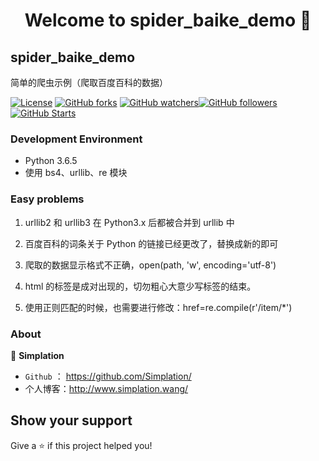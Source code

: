 <h1 align="center">Welcome to spider_baike_demo 👋</h1>

## spider_baike_demo

简单的爬虫示例（爬取百度百科的数据）

[![License](https://img.shields.io/badge/license-Apache%202.0-blue.svg)](https://github.com/balsikandar/Android-Studio-Plugins/blob/master/LICENSE) [![GitHub forks](https://img.shields.io/github/forks/Simplation/spider_baike_demo.svg?style=social&label=Fork)](https://github.com/Simplation/spider_baike_demo/fork) [![GitHub watchers](https://img.shields.io/github/watchers/Simplation/spider_baike_demo.svg?style=social&label=Watch)](https://github.com/Simplation/spider_baike_demo)[![GitHub followers](https://img.shields.io/github/followers/Simplation.svg?style=social&label=Follow)](https://github.com/Simplation)  [![GitHub Starts](https://img.shields.io/github/stars/Simplation/spider_baike_demo?style=social)](https://github.com/Simplation) 

### Development Environment

- Python 3.6.5
- 使用 bs4、urllib、re 模块

### Easy problems

1. urllib2 和 urllib3 在 Python3.x 后都被合并到 urllib 中
2. 百度百科的词条关于 Python 的链接已经更改了，替换成新的即可

3. 爬取的数据显示格式不正确，open(path, 'w', encoding='utf-8')

4. html 的标签是成对出现的，切勿粗心大意少写标签的结束。

5. 使用正则匹配的时候，也需要进行修改：href=re.compile(r'/item/*')


### About

👤 **Simplation**

- `Github` ： https://github.com/Simplation/
- 个人博客：http://www.simplation.wang/



## Show your support

Give a ⭐️ if this project helped you!
